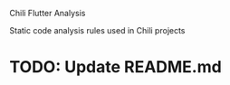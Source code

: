 Chili Flutter Analysis

Static code analysis rules used in Chili projects

# TODO: Update README.md

